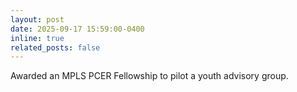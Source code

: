 ```yaml
---
layout: post
date: 2025-09-17 15:59:00-0400
inline: true
related_posts: false
---
```


Awarded an MPLS PCER Fellowship to pilot a youth advisory group.
